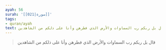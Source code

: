 ```yaml
---
ayah: 56
surah: '[[021|سورة]]'
tags:
- quran/ayah
text: قال بل ربكم رب السماوات والأرض الذي فطرهن وأنا على ذلكم من الشاهدين
---
```

> قال بل ربكم رب السماوات والأرض الذي فطرهن وأنا على ذلكم من الشاهدين
